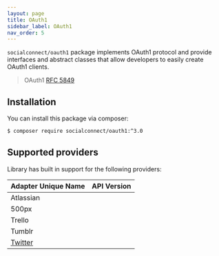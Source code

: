 ```yaml
---
layout: page
title: OAuth1
sidebar_label: OAuth1
nav_order: 5
---
```


`socialconnect/oauth1` package implements OAuth1 protocol and provide interfaces and abstract classes that 
allow developers to easily create OAuth1 clients.

> OAuth1 [RFC 5849](https://tools.ietf.org/html/rfc5849)

## Installation

You can install this package via composer:

```sh
$ composer require socialconnect/oauth1:^3.0
```

## Supported providers

Library has built in support for the following providers:

| Adapter Unique Name             | API Version  |
|---------------------------------|--------------|
| Atlassian                       |              |
| 500px                           |              |
| Trello                          |              |
| Tumblr                          |              |
| [Twitter](#twitter)             |              |

